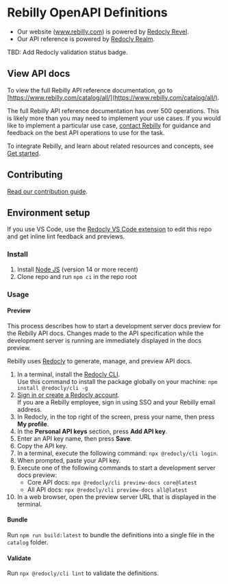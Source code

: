 # Rebilly OpenAPI Definitions

-   Our website (www.rebilly.com) is powered by [Redocly Revel](https://redocly.com/developer-portal/).
-   Our API reference is powered by [Redocly Realm](https://redocly.com/product-updates/).

TBD: Add Redocly validation status badge.

## View API docs

To view the full Rebilly API reference documentation, go to [https://www.rebilly.com/catalog/all/](https://www.rebilly.com/catalog/all/).

The full Rebilly API reference documentation has over 500 operations. This is likely more than you may need to implement your use cases. If you would like to implement a particular use case, [contact Rebilly](https://www.rebilly.com/support/) for guidance and feedback on the best API operations to use for the task.

To integrate Rebilly, and learn about related resources and concepts,
see [Get started](https://www.rebilly.com/docs/dev-docs#get-started).

## Contributing

[Read our contribution guide](./CONTRIBUTING.md).

## Environment setup

If you use VS Code, use the [Redocly VS Code extension](https://marketplace.visualstudio.com/items?itemName=Redocly.openapi-vs-code) to edit this repo and get inline lint feedback and previews.

### Install

1. Install [Node JS](https://nodejs.org/) (version 14 or more recent)
2. Clone repo and run `npm ci` in the repo root

### Usage

#### Preview

This process describes how to start a development server docs preview for the Rebilly API docs.
Changes made to the API specification while the development server is running are immediately displayed in the docs preview.

Rebilly uses [Redocly](https://redocly.com/) to generate, manage, and preview API docs.

1. In a terminal, install the [Redocly CLI](https://github.com/Redocly/redocly-cli). \
   Use this command to install the package globally on your machine: `npm install @redocly/cli -g`
1. [Sign in or create a Redocly account](https://app.redocly.com/signup). \
   If you are a Rebilly employee, sign in using SSO and your Rebilly email address.
1. In Redocly, in the top right of the screen, press your name, then press **My profile**.
1. In the **Personal API keys** section, press **Add API key**.
1. Enter an API key name, then press **Save**.
1. Copy the API key.
1. In a terminal, execute the following command: `npx @redocly/cli login`.
1. When prompted, paste your API key.
1. Execute one of the following commands to start a development server docs preview:
    - Core API docs: `npx @redocly/cli preview-docs core@latest`
    - All API docs: `npx @redocly/cli preview-docs all@latest`
1. In a web browser, open the preview server URL that is displayed in the terminal.

#### Bundle

Run `npm run build:latest` to bundle the definitions into a single file in the `catalog` folder.

#### Validate

Run `npx @redocly/cli lint` to validate the definitions.
